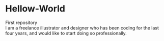# Hellow-World
First repository<br/>
I am a freelance illustrator and designer who has been coding for the last four years, and would like to start doing so professionally.
